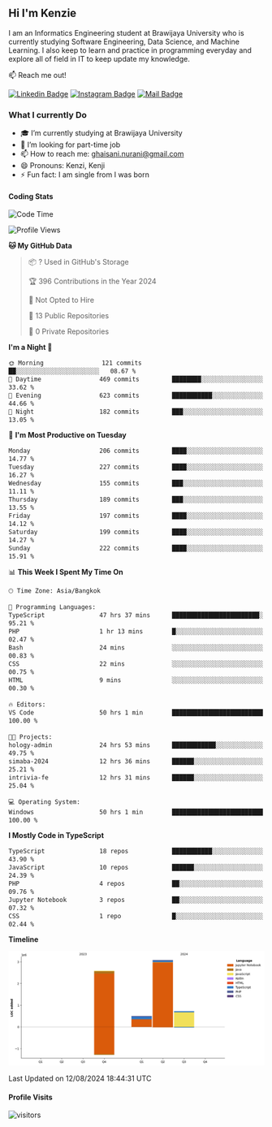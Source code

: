 ## Hi I'm Kenzie


I am an Informatics Engineering student at Brawijaya University who is currently studying Software Engineering, Data Science, and Machine Learning. I also keep to learn and practice in programming everyday and explore all of field in IT to keep update my knowledge.

:mailbox: Reach me out!

[![Linkedin Badge](https://img.shields.io/badge/-Kenzie_Taqiyassar-0e76a8?style=flat&labelColor=0e76a8&logo=linkedin&logoColor=white)](https://www.linkedin.com/in/kenzie-taqiyassar-37458b1aa/) 
[![Instagram Badge](https://img.shields.io/badge/-@__kenziehh_-e84393?style=flat&labelColor=e84393&logo=instagram&logoColor=white)](https://www.instagram.com/_kenziehh/) 
[![Mail Badge](https://img.shields.io/badge/-ghaisani.nurani-c0392b?style=flat&labelColor=c0392b&logo=gmail&logoColor=white)](mailto:ghaisani.nurani@gmail.com)

### What I currently Do

- 🎓 I’m currently studying at Brawijaya University
- 💼 I’m looking for part-time job
- 📫 How to reach me: ghaisani.nurani@gmail.com
- 😄 Pronouns: Kenzi, Kenji
- ⚡ Fun fact: I am single from I was born

#### Coding Stats
<!--START_SECTION:waka-->
![Code Time](http://img.shields.io/badge/Code%20Time-561%20hrs%207%20mins-blue)

![Profile Views](http://img.shields.io/badge/Profile%20Views-1-blue)

**🐱 My GitHub Data** 

> 📦 ? Used in GitHub's Storage 
 > 
> 🏆 396 Contributions in the Year 2024
 > 
> 🚫 Not Opted to Hire
 > 
> 📜 13 Public Repositories 
 > 
> 🔑 0 Private Repositories 
 > 
**I'm a Night 🦉** 

```text
🌞 Morning                121 commits         ██░░░░░░░░░░░░░░░░░░░░░░░   08.67 % 
🌆 Daytime                469 commits         ████████░░░░░░░░░░░░░░░░░   33.62 % 
🌃 Evening                623 commits         ███████████░░░░░░░░░░░░░░   44.66 % 
🌙 Night                  182 commits         ███░░░░░░░░░░░░░░░░░░░░░░   13.05 % 
```
📅 **I'm Most Productive on Tuesday** 

```text
Monday                   206 commits         ████░░░░░░░░░░░░░░░░░░░░░   14.77 % 
Tuesday                  227 commits         ████░░░░░░░░░░░░░░░░░░░░░   16.27 % 
Wednesday                155 commits         ███░░░░░░░░░░░░░░░░░░░░░░   11.11 % 
Thursday                 189 commits         ███░░░░░░░░░░░░░░░░░░░░░░   13.55 % 
Friday                   197 commits         ████░░░░░░░░░░░░░░░░░░░░░   14.12 % 
Saturday                 199 commits         ████░░░░░░░░░░░░░░░░░░░░░   14.27 % 
Sunday                   222 commits         ████░░░░░░░░░░░░░░░░░░░░░   15.91 % 
```


📊 **This Week I Spent My Time On** 

```text
🕑︎ Time Zone: Asia/Bangkok

💬 Programming Languages: 
TypeScript               47 hrs 37 mins      ████████████████████████░   95.21 % 
PHP                      1 hr 13 mins        █░░░░░░░░░░░░░░░░░░░░░░░░   02.47 % 
Bash                     24 mins             ░░░░░░░░░░░░░░░░░░░░░░░░░   00.83 % 
CSS                      22 mins             ░░░░░░░░░░░░░░░░░░░░░░░░░   00.75 % 
HTML                     9 mins              ░░░░░░░░░░░░░░░░░░░░░░░░░   00.30 % 

🔥 Editors: 
VS Code                  50 hrs 1 min        █████████████████████████   100.00 % 

🐱‍💻 Projects: 
hology-admin             24 hrs 53 mins      ████████████░░░░░░░░░░░░░   49.75 % 
simaba-2024              12 hrs 36 mins      ██████░░░░░░░░░░░░░░░░░░░   25.21 % 
intrivia-fe              12 hrs 31 mins      ██████░░░░░░░░░░░░░░░░░░░   25.04 % 

💻 Operating System: 
Windows                  50 hrs 1 min        █████████████████████████   100.00 % 
```

**I Mostly Code in TypeScript** 

```text
TypeScript               18 repos            ███████████░░░░░░░░░░░░░░   43.90 % 
JavaScript               10 repos            ██████░░░░░░░░░░░░░░░░░░░   24.39 % 
PHP                      4 repos             ██░░░░░░░░░░░░░░░░░░░░░░░   09.76 % 
Jupyter Notebook         3 repos             ██░░░░░░░░░░░░░░░░░░░░░░░   07.32 % 
CSS                      1 repo              █░░░░░░░░░░░░░░░░░░░░░░░░   02.44 % 
```



**Timeline**

![Lines of Code chart](https://raw.githubusercontent.com/kenziehh/kenziehh/master/assets/bar_graph.png)


 Last Updated on 12/08/2024 18:44:31 UTC
<!--END_SECTION:waka-->


#### Profile Visits

![visitors](https://visitor-badge.glitch.me/badge?page_id=kenziehh.kenziehh)





